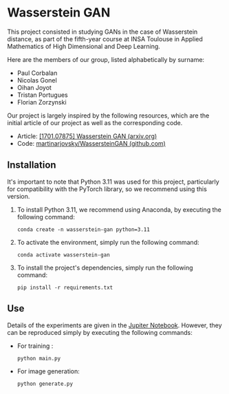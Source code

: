 # Wasserstein GAN
This project consisted in studying GANs in the case of Wasserstein distance, as part of the fifth-year course at INSA Toulouse in Applied Mathematics of High Dimensional and Deep Learning.

Here are the members of our group, listed alphabetically by surname:
- Paul Corbalan
- Nicolas Gonel
- Oihan Joyot
- Tristan Portugues
- Florian Zorzynski

Our project is largely inspired by the following resources, which are the initial article of our project as well as the corresponding code.
- Article: [[1701.07875] Wasserstein GAN (arxiv.org)](https://arxiv.org/abs/1701.07875)
- Code: [martinarjovsky/WassersteinGAN (github.com)](https://github.com/martinarjovsky/WassersteinGAN)


## Installation
It's important to note that Python 3.11 was used for this project, particularly for compatibility with the PyTorch library, so we recommend using this version.
1. To install Python 3.11, we recommend using Anaconda, by executing the following command:
    ```shell
    conda create -n wasserstein-gan python=3.11
    ```
2. To activate the environment, simply run the following command:
    ```shell
    conda activate wasserstein-gan
    ```
3. To install the project's dependencies, simply run the following command:
    ```shell
    pip install -r requirements.txt
    ```


## Use
Details of the experiments are given in the [Jupiter Notebook](./notebook.ipynb). However, they can be reproduced simply by executing the following commands:
- For training :
    ```shell
    python main.py
    ```
- For image generation:
    ```shell
    python generate.py
    ```
